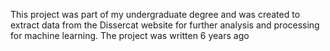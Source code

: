 This project was part of my undergraduate degree and was created to extract data from the Dissercat website for further analysis and processing for machine learning. The project was written 6 years ago
